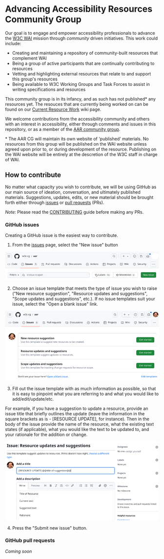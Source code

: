 # Advancing Accessibility Resources Community Group

Our goal is to engage and empower accessibility professionals to advance the [W3C WAI](https://www.w3.org/WAI/) mission through _community_ driven initiatives. This work could include:

* Creating and maintaining a repository of community-built resources that complement WAI
* Being a group of active participants that are continually contributing to resources
* Vetting and highlighting external resources that relate to and support this group's resources
* Being available to W3C Working Groups and Task Forces to assist in writing specifications and resources

This community group is in its infancy, and as such has not published* any resources yet. The resouces that are currently being worked on can be found on our [Current Resource Work](https://github.com/w3c-cg/aar/wiki/Current-Resource-Work) wiki page. 

We welcome contributions from the accessibility community and others with an interest in accessibility, either through comments and issues in this repository, or as a member of the [AAR community group](https://www.w3.org/community/adva11yresources/).

\* The AAR CG will maintain its own website of 'published' materials. No resources from this group will be published on the WAI website unless agreed upon prior to, or during development of the resource. Publishing on the WAI website will be entirely at the descretion of the W3C staff in charge of WAI. 

## How to contribute

No matter what capacity you wish to contribute, we will be using GitHub as our main source of ideation, conversation, and ultimately published materials. Suggestions, updates, edits, or new material should be brought forth either through [issues](https://github.com/w3c-cg/aar/issues) or [pull requests](https://github.com/w3c-cg/aar/pulls) (PRs).

*Note:* Please read the [CONTRIBUTING](CONTRIBUTING) guide before making any PRs.

### GitHub issues

Creating a GitHub issue is the easiest way to contribute. 

1. From the [issues](https://github.com/w3c-cg/aar/issues) page, select the "New issue" button

!["Screenshot of GitHub issues page"](assets/images/issues.png)

2. Choose an issue template that meets the type of issue you wish to raise ("New resource suggestion", "Resource updates and suggestions", "Scope updates and suggestions", etc.). If no issue templates suit your issue, select the "Open a blank issue" link.

!["Screenshot of GitHub issues template page"](assets/images/issue_template.png)

3. Fill out the issue template with as much information as possible, so that it is easy to pinpoint what you are referring to and what you would like to add/edit/update/etc.

For example, if you have a suggestion to update a resource, provide an issue title that briefly outlines the update (leave the information in the square brackets as is - [RESOURCE UPDATE], for instance). Then in the body of the issue provide the name of the resource, what the existing text states (if applicable), what you would like the text to be updated to, and your rationale for the addition or change.

!["Screenshot of the resource update issue template](assets/images/resource_update_issue_template.png)

4. Press the "Submit new issue" button.

### GitHub pull requests

*_Coming soon_*




